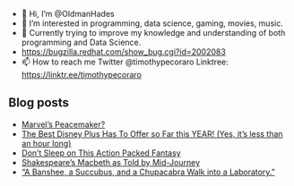 - 👋 Hi, I’m @OldmanHades
- 👀 I’m interested in programming, data science, gaming, movies, music.
- 🌱 Currently trying to improve my knowledge and understanding of both programming and Data Science.
- https://bugzilla.redhat.com/show_bug.cgi?id=2002083
- 📫 How to reach me Twitter @timothypecoraro
Linktree: https://linktr.ee/timothypecoraro

## Blog posts
<!-- BLOG-POST-LIST:START -->
- [Marvel’s Peacemaker?](https://medium.com/@timothypecoraro/marvels-peacemaker-d8869de2af7e?source=rss-5097f5c9b801------2)
- [The Best Disney Plus Has To Offer so Far this YEAR! &lpar;Yes, it’s less than an hour long&rpar;](https://medium.com/@timothypecoraro/the-best-disney-plus-has-to-offer-so-far-this-year-yes-its-less-than-an-hour-long-3da805c93b61?source=rss-5097f5c9b801------2)
- [Don’t Sleep on This Action Packed Fantasy](https://medium.com/@timothypecoraro/dont-sleep-on-this-action-packed-fantasy-d3971d544a36?source=rss-5097f5c9b801------2)
- [Shakespeare’s Macbeth as Told by Mid-Journey](https://medium.com/data-driven-fiction/shakespeares-macbeth-as-told-by-mid-journey-225a20957319?source=rss-5097f5c9b801------2)
- [“A Banshee, a Succubus, and a Chupacabra Walk into a Laboratory.”](https://medium.com/@timothypecoraro/a-banshee-a-succubus-and-a-chupacabra-walk-into-a-laboratory-fdb6815d8475?source=rss-5097f5c9b801------2)
<!-- BLOG-POST-LIST:END -->
